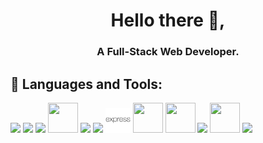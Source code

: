 <h1 align="center">Hello there 👋, </h1>
<h3 align="center">A Full-Stack Web Developer.</h3>

## 🚀 Languages and Tools:
<p align="left"> 
   <img src="https://img.icons8.com/color/48/000000/javascript.png"/>
   <img src="https://img.icons8.com/color/48/000000/html-5.png"/>
     <img src="https://img.icons8.com/color/48/000000/css3.png"/> 
  <img src="https://img.icons8.com/ios-filled/512/typescript.png"  width="48" height="48"/> 
  <img src="https://img.icons8.com/color/48/000000/redux.png"/> 
    <img src="https://img.icons8.com/fluency/48/000000/node-js.png"/> 
    <img src="https://raw.githubusercontent.com/devicons/devicon/master/icons/express/express-original-wordmark.svg"        alt="express" width="40" height="40"/> 
   <img src="https://img.icons8.com/color/512/mongodb.png" width="48" height="48"/> 
    <img src="https://img.icons8.com/color/48/000000/bootstrap.png" width="48" height="48"/>  
    <img src="[img.icons8.com/?size=512&id=yUdJlcKanVbh&format=png](https://img.icons8.com/?size=512&id=yUdJlcKanVbh&format=png)"/>  
    <img src="https://img.icons8.com/color/512/material-ui.png" width="48" height="48"/>   
    <img src="https://img.icons8.com/color/48/000000/git.png"/> 
    
</p>
<br />
